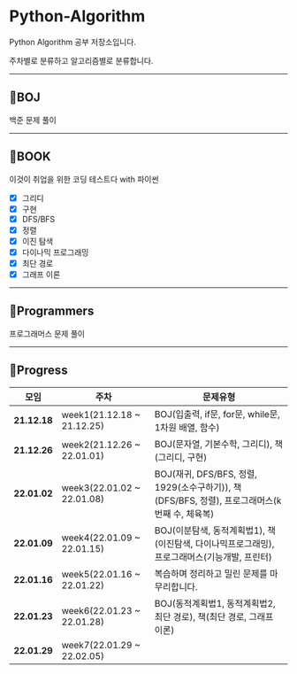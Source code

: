 # Python-Algorithm
Python Algorithm 공부 저장소입니다.

주차별로 분류하고 알고리즘별로 분류합니다.

-----------------------------------------
## 🙋BOJ
백준 문제 풀이

-----------------------------------
## 🙋BOOK
이것이 취업을 위한 코딩 테스트다 with 파이썬
- [x] 그리디
- [x] 구현
- [x] DFS/BFS
- [x] 정렬
- [x] 이진 탐색
- [x] 다이나믹 프로그래밍
- [x] 최단 경로
- [x] 그래프 이론

-------------------------
## 🙋Programmers
프로그래머스 문제 풀이

----------------------------
## 🙋Progress
|모임|주차|문제유형|
|------------|--------|--------|
|**21.12.18**|week1(21.12.18 ~ 21.12.25)|BOJ(입출력, if문, for문, while문, 1차원 배열, 함수)
|**21.12.26**|week2(21.12.26 ~ 22.01.01)|BOJ(문자열, 기본수학, 그리디), 책(그리디, 구현)
|**22.01.02**|week3(22.01.02 ~ 22.01.08)|BOJ(재귀, DFS/BFS, 정렬, 1929(소수구하기)), 책(DFS/BFS, 정렬), 프로그래머스(k번째 수, 체육복)
|**22.01.09**|week4(22.01.09 ~ 22.01.15)|BOJ(이분탐색, 동적계획법1), 책(이진탐색, 다이나믹프로그래밍), 프로그래머스(기능개발, 프린터)
|**22.01.16**|week5(22.01.16 ~ 22.01.22)|복습하며 정리하고 밀린 문제를 마무리합니다.
|**22.01.23**|week6(22.01.23 ~ 22.01.28)|BOJ(동적계획법1, 동적계획법2, 최단 경로), 책(최단 경로, 그래프 이론)
|**22.01.29**|week7(22.01.29 ~ 22.02.05)|
